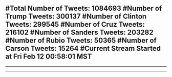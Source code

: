 #Total Number of Tweets: 1084693 
#Number of Trump Tweets: 300137
#Number of Clinton Tweets: 299545
#Number of Cruz Tweets: 216102
#Number of Sanders Tweets: 203282
#Number of Rubio Tweets: 50365
#Number of Carson Tweets: 15264
#Current Stream Started at Fri Feb 12 00:58:01 MST
---
---
---
